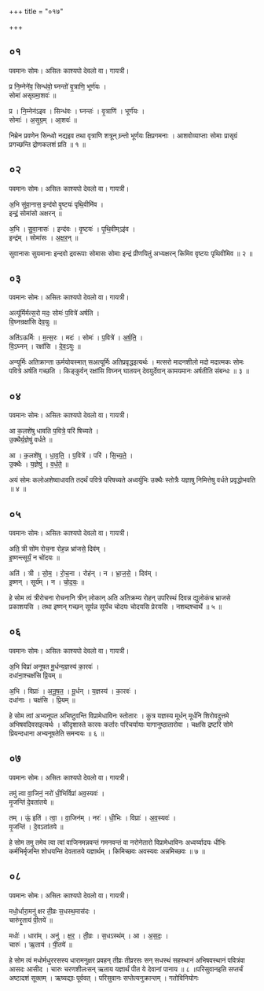 +++
title = "०१७"

+++


## ०१
पवमानः सोमः। असितः काश्यपो देवलो वा। गायत्री।

प्र नि॒म्नेने॑व॒ सिन्ध॑वो॒ घ्नन्तो॑ वृ॒त्राणि॒ भूर्ण॑यः ।  
सोमा॑ असृग्रमा॒शवः॑ ॥

प्र । नि॒म्नेन॑ऽइव । सिन्ध॑वः । घ्नन्तः॑ । वृ॒त्राणि॑ । भूर्ण॑यः ।  
सोमाः॑ । अ॒सृ॒ग्र॒म् । आ॒शवः॑ ॥

निम्रेन प्रवणेन सिन्ध्वो नद्यइव तथा वृत्राणि शत्रून् घ्र्न्तो भूर्णयः क्षिप्रगमनाः । आशवोव्याप्ताः सोमाः प्रासृग्रं प्रगच्छन्ति द्रोणकलशं प्रति ॥ १ ॥

## ०२
पवमानः सोमः। असितः काश्यपो देवलो वा। गायत्री।

अ॒भि सु॑वा॒नास॒ इन्द॑वो वृ॒ष्टयः॑ पृथि॒वीमि॑व ।  
इन्द्रं॒ सोमा॑सो अक्षरन् ॥

अ॒भि । सु॒वा॒नासः॑ । इन्द॑वः । वृ॒ष्टयः॑ । पृ॒थि॒वीम्ऽइ॑व ।  
इन्द्र॑म् । सोमा॑सः । अ॒क्ष॒र॒न् ॥

सुवानासः सुयमानाः इन्दवो द्रवरूपाः सोमासः सोमाः इन्द्रं प्रीणयितुं अभ्यक्षरन् किमिव वृष्टयः पृथिवीमिव ॥ २ ॥

## ०३
पवमानः सोमः। असितः काश्यपो देवलो वा। गायत्री।

अत्यू॑र्मिर्मत्स॒रो मदः॒ सोमः॑ प॒वित्रे॑ अर्षति ।  
वि॒घ्नन्रक्षां॑सि देव॒युः ॥

अति॑ऽऊर्मिः । म॒त्स॒रः । मदः॑ । सोमः॑ । प॒वित्रे॑ । अ॒र्ष॒ति॒ ।  
वि॒ऽघ्नन् । रक्षां॑सि । दे॒व॒ऽयुः ॥

अन्यूर्मिः अतिक्रान्ता ऊर्मयोयस्मात् सअत्यूर्मिः अतिप्रवृद्धइत्यर्थः । मत्सरो मादनशीलो मदो मदात्मकः सोमः पवित्रे अर्षति गच्छति । किङ्कुर्वन् रक्षांसि विघ्नन् घातयन् देवयुर्देवान् कामयमानः अर्षतीति संबन्धः ॥ ३ ॥

## ०४
पवमानः सोमः। असितः काश्यपो देवलो वा। गायत्री।

आ क॒लशे॑षु धावति प॒वित्रे॒ परि॑ षिच्यते ।  
उ॒क्थैर्य॒ज्ञेषु॑ वर्धते ॥

आ । क॒लशे॑षु । धा॒व॒ति॒ । प॒वित्रे॑ । परि॑ । सि॒च्य॒ते॒ ।  
उ॒क्थैः । य॒ज्ञेषु॑ । व॒र्ध॒ते॒ ॥

अयं सोमः कलोअशेष्वाधावति तदर्थं पवित्रे परिषच्यते अध्वर्युभिः उक्थैः स्तोत्रैः यज्ञाषु निमित्तेषु वर्धते प्रवृद्धोभवति ॥ ४ ॥

## ०५
पवमानः सोमः। असितः काश्यपो देवलो वा। गायत्री।

अति॒ त्री सो॑म रोच॒ना रोह॒न्न भ्रा॑जसे॒ दिव॑म् ।  
इ॒ष्णन्त्सूर्यं॒ न चो॑दयः ॥

अति॑ । त्री । सो॒म॒ । रो॒च॒ना । रोह॑न् । न । भ्रा॒ज॒से॒ । दिव॑म् ।  
इ॒ष्णन् । सूर्य॑म् । न । चो॒द॒यः॒ ॥

हे सोम त्वं त्रीरोचना रोचनानि त्रीन् लोकान् अति अतिक्रम्य रोहन् उपरिस्थं दिवन्न द्युलोकंच भ्राजसे प्रकाशयसि । तथा इष्णन् गच्छन् सूर्यन्न सूर्यंच चोदयः चोदयसि प्रेरयसि । नशब्दश्चार्थे ॥ ५ ॥

## ०६
पवमानः सोमः। असितः काश्यपो देवलो वा। गायत्री।

अ॒भि विप्रा॑ अनूषत मू॒र्धन्य॒ज्ञस्य॑ का॒रवः॑ ।  
दधा॑ना॒श्चक्ष॑सि प्रि॒यम् ॥

अ॒भि । विप्राः॑ । अ॒नू॒ष॒त॒ । मू॒र्धन् । य॒ज्ञस्य॑ । का॒रवः॑ ।  
दधा॑नाः । चक्ष॑सि । प्रि॒यम् ॥

हे सोम त्वां अभ्यनूपत अभिष्टुवन्ति विप्रामेधाविनः स्तोतारः । कुत्र यज्ञस्य मूर्धन् मूर्धनि शिरोवदुत्तमे अभिषवदिवसइत्यर्थः । कीदृशास्ते कारवः कर्तारः परिचर्यायाः यागानुष्ठातारोवा । चक्षसि द्रष्टरि सोमे प्रियन्दधाना अभ्यनूषतेति समन्वयः ॥ ६ ॥

## ०७
पवमानः सोमः। असितः काश्यपो देवलो वा। गायत्री।

तमु॑ त्वा वा॒जिनं॒ नरो॑ धी॒भिर्विप्रा॑ अव॒स्यवः॑ ।  
मृ॒जन्ति॑ दे॒वता॑तये ॥

तम् । ऊं॒ इति॑ । त्वा॒ । वा॒जिन॑म् । नरः॑ । धी॒भिः । विप्राः॑ । अ॒व॒स्यवः॑ ।  
मृ॒जन्ति॑ । दे॒वऽता॑तये ॥

हे सोम तमु तमेव त्वा त्वां वाजिनमन्नवन्तं गमनवन्तं वा नरोनेतारो विप्रामेधाविनः अध्वर्य्वादयः धीभिः कर्मभिर्मृजन्ति शोधयन्ति देवतातये यज्ञार्थम् । किमिच्छवः अवस्यवः अन्नमिच्छवः ॥ ७ ॥

## ०८
पवमानः सोमः। असितः काश्यपो देवलो वा। गायत्री।

मधो॒र्धारा॒मनु॑ क्षर ती॒व्रः स॒धस्थ॒मास॑दः ।  
चारु॑रृ॒ताय॑ पी॒तये॑ ॥

मधोः॑ । धारा॑म् । अनु॑ । क्ष॒र॒ । ती॒व्रः । स॒धऽस्थ॑म् । आ । अ॒स॒दः॒ ।  
चारुः॑ । ऋ॒ताय॑ । पी॒तये॑ ॥

हे सोम त्वं मधोर्मधुररसस्य धारामनुक्षर प्रवहन् तीव्रः तीव्ररसः सन् सधस्थं सहस्थानं अभिषवस्थानं पवित्रंवा आसदः आसीद । चारुः चरणशीलःसन् ऋताय यज्ञार्थं पीत ये देवानां पानाय ॥ ८ ॥परिसुवानइति सप्तर्चं अष्टादशं सूक्तम् । ऋष्यद्याः पूर्ववत् । परिसुवानः सप्तेत्यनुक्रान्तम् । गतोविनियोगः